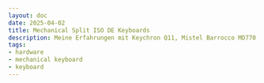 ```yaml
---
layout: doc
date: 2025-04-02
title: Mechanical Split ISO DE Keyboards
description: Meine Erfahrungen mit Keychron Q11, Mistel Barrocco MD770 und Keebio Quefrency
tags:
- hardware
- mechanical keyboard
- keyboard
---
```


<Title />

## Warum?

> Split Keyboard

Um meine Schultern und Handgelenke zu entlasten und zu schonen.

> ISO-DE Layout

Da ich ca. 50% meiner Zeit am (ISO-DE) Laptop arbeite, ist es mir wichtig, immer das gleiche Layout zu benutzen. Vielleicht schaffe ich es irgendwann auf ANSI+EURKEY umzusteigen.

> Mechanische Switches

Einfach weil ich sie mag.

> Sonstiges

Für mich ist es wichtig, dass ich HOME/END/PGUP/PGDOWN mit (LCTRL+)FN+Pfeiltasten nutzen kann.

## Mistel Barrocco MD770

Die [Mistel Barrocco MD770](https://mistelkeyboard.com/products/4832a37b2575928a59108e0091a39112) war meine erste mechanische Split-Tastatur. Ich habe sie damals ohne nachzudenken mit roten Switches bei Geekboards gekauft. 

Man kann die Tastatur ausschließlich direkt am Gerät selbst konfigurieren, es gab jedoch ein paar Einschränkungen die ich nur mit AHK (unter Windows) lösen konnte. 

Alles in allem eine gute Tastatur, bis auf die Tatsache, dass das Preis-Leistungs-Verhältnis nicht stimmt: Für ~200€ bekommt man eine Tastatur _ohne_ Hot-Swap und ohne Custom Firmware Support.

- Pro: Relativ günstig und in Deutschland erhältlich
- Pro: Customizing komplett ohne Software
- Neutral: Kein Hot-Swap
- Kontra: Kein QMK/VIA

## Keychron Q11 ISO

Obwohl ich mit der Mistel zufrieden war, hat es mich genervt, dass das Customizing teilweise im OS stattfinden (AHK/xmodmap etc) muss und damit nicht besonders portabel war.

Die [Keychron Q11](https://www.keychron.com/products/keychron-q11-qmk-custom-mechanical-keyboard-iso-layout-collection?variant=40515419635801) sah nach einer perfekten Alternative aus: "K Pro Brown" Switches, hot-swap sockets und QMK/VIA. Ich habe sie für ~260€ bei Alternate gekauft, da ich keinen Stress mit Einfuhr/Rückgabe haben wollte.
Mittlerweile gibt es sie im Keychron Store für ~205€ inkl Versand und scheinbar aus einem EU-Warehouse, also vermutlich ohne Zoll. 

Ich war und bin _sehr_ zufrieden mit der Q11! Die Makro-Spalte auf der linken Seite war für mich sinnlos, aber ich konnte die Tasten dort mit gedruckten Switch Blockern entfernen.

Das _OSA_-Profil Keycap-Set fand ich nicht besonders angenehm oder schön, es hat mich aber nicht genug geärgert um es zu tauschen. Hier muss man berücksichtigen, dass man evtl noch ein _passendes_ Keycap-Set mit anderem Profil kaufen muss.

Mit den Knobs/Rotary Encoders bin ich nie wirklich warm geworden und habe sie kaum benutzt, habe also keine Meinung dazu.

Das Preis-Leistungs-Verhältnis ist im Vergleich zu den anderen beiden optimal. Man bekommt sehr gute Qualität und eine absolut alltagstaugliche Tastatur, die alle Wünsche übererfüllt!

- Pro: QMK/VIA
- Pro: Hot-Swap Switch Sockets
- Neutral: OSA Keycap Set
- Neutral: Knobs/Rotary Encoders
- Kontra: Schwer (~1,2kg)

## Keebio Quefrency rev. 6

Nachdem ich die Q11 circa 18 Monate benutzt habe, wollte ich eine neue Tastatur. Da ich nach wie vor ISO-DE Layout nutzen wollte, war die Auswahl recht überschaubar.

keebio bietet die 75% [Sinc](https://keeb.io/collections/sinc) an, die aus meiner Sicht aber keinen Vorteil gegenüber der Q11 bietet, außer dem etwas kleineren Formfaktor, da es keine Makro-Spalte gibt.

Gerade mit Hinblick auf das Gewicht habe ich mich für die 65% [Quefrency](https://keeb.io/collections/quefrency-split-staggered-65-keyboard) mit "Durock Shrimp (Silent Tactile T1)"-Switches _ohne_ Makro-Pad entschieden. 

Hier die PCB-Layout-Optionen, die ich gewählt habe (identisch zur Q11):

- Left Shift: 1.25u + 1u (ISO)
- Left Half Bottom Row: 4x1.25u/2.25u
- Backspace: 2u Backspace
- Enter Key: ISO Enter
- Right Shift: 1.75u Right Shift + 1u
- Right Half Bottom Row: 2.75u + 6x1u

Die fehlenden F-Tasten waren für mich kein Problem und ich mag die Tastatur sehr gerne. Die einzige echte Umgewöhnung stellt die ESC-Taste dar, die jetzt links neben der 1 ist. Um "^" und "°" zu tippen muss ich auf den 2. Layer wechseln und Escape drücken.

Ich habe mich für die Prebuilt Version entschieden, da ich keine Lust auf Löten hatte. 

Mit diversem Zubehör (Tenting, Switches, Case) sowie Versand und Zoll (und "Auslandseinsatzgebühr" meiner Kreditkarte) habe ich insgesamt ~320€ bezahlt - der Versand ab Bestellung hat 6 Tage gedauert (Di->Mo).

Ich schätze man kann die Tastatur als Kit (also nicht prebuilt) ohne Tenting und Case für circa 200€-250€ inkl. Versand und Zoll bekommen. Die Preise für die "sinc" sind sehr ähnlich.

> Beim Checkout nicht über die sehr hohen Versandkosten wundern - Zoll ist schon mit eingerechnet!

Dazu kamen bei mir noch Nyfter Pudding Keycaps (mit 1.25u, 1.75u, 2.25u und 2.75u Shift-Keys) für 40€. Keebio bietet scheinbar keine ISO(-DE) Keycaps an.

Das Case würde ich nicht nochmal kaufen, da es zu groß für die Quefrency ist und eine Hälfte immer auf den Tasten liegt!

- Pro: Diverse PCB-Layout-Optionen
- Pro: Leicht (~550g)
- Pro: QMK/VIA
- Pro: Hot-Swap Switch Sockets
- Pro: Sehr Kompakt
- Neutral: keine Funktionstasten
- Kontra: Preis (ca. 250€ - 360€ total)

## Tenting

Da Tenting nicht direkt ein Feature der o.g. Tastaturen ist, möchte ich es hier separat behandeln:

Für die Q11 habe ich mir dieses [Tenting Kit](https://www.printables.com/model/503976-keychron-q11-tenting-kit?lang=de) und diese [Wrist Rests](https://www.printables.com/model/549708-tented-wrist-rests?lang=de) mit einem Winkel von 10° gedruckt und war sehr zufrieden damit.
Diese Lösung ist natürlich starr und man muss sich vorher überlegen, welche Winkel man möchte.

Für die Quefrency habe ich mir das Magsafe Tenting kit von keebio mitbestellt: Die Halterung ist nicht schwer und groß genug, beim Tippen am äußeren Rand wackelt die Tastaturhälfte. Generell ist das Mag Safe Tenting der Quefrency in Ordnung aber nicht perfekt.

Es gibt bei Reddit diverse Ansätze zum Thema Mag Safe Tenting, die ich vielleicht noch erforschen werde. 

Bei der MD770 werden 4 kleine Gummifüße mitgeliefert, die entweder hinten oder an der inneren Kante beider Hälften in kleine Aufnahmen geschraubt werden können. Da das Kunststoff-Case der Tastatur eine relative grobe Textur und ein eingelassenes Typenschild hat, fällt Mag Safe Tenting vermutlich als Möglichkeit aus, es gibt jedoch verschiedene druckbare Lösungen.

## Keycaps / Spacebars

Bei den Keycaps muss darauf geachtet werden, dass es ISO-DE Keycaps sind _und_ dass es Shift-Keys in folgenden Größen gibt:

- 1.25u für links
- 1.75u für rechts

Man sollte außerdem darauf achten, dass alle Tasten der untersten Zeilen dabei sind, also STRG, ALT, FN, ALT GR, WIN(SUPER) - in ausreichender Menge und entsprechenden Größen: meistens 1.25u(links) und 1u(rechts).

Alle drei oben genannten Tastaturen benutzen links einen Spacebar mit 2.25u und rechts einen mit 2.75u. Beim Nyfter Pudding Set waren zwei Shift-Keys mit 2.25u und 2.75u dabei, die ich für die Quefrency verwenden konnte. 

Das Profil der Shift-Tasten, die eigentlich eine Zeile höher sitzen, entspricht nicht ganz denen der unteren Reihe, aber ich finde es nicht schlimm.

Es gibt auch 2.25u- 2.75u Spacebars zum Drucken und Sets mit exotischen Spacebar-Formaten auf Amazon und Aliexpress, allerdings passen diese häufig optisch nicht zu den anderen Tasten.

Alle drei Tastaturen haben South-Facing LEDs!

## Fazit

Wem Hot-Swap und Custom Firmware egal ist, kann mit einer Mistel Barocco MD770 nichts falsch machen, sofern man sie mit den richtigen Switches kauft. 

Für einen vergleichbaren Preis ist die Keychron Q11 ein wesentlich besseres Angebot, die ich jedem empfehlen kann, der eine Split-Tastatur mit ISO-DE Layout sucht, die alle Features hat, die eine Tastatur richtig gut machen! Meiner Meinung nach ist die Q11 der Sweet Spot was Preis-Leistung angeht.

Wem die Q11 zu groß ist, kann die Quefrency wählen, die allerdings vergleichsweise teuer ist sofern man nicht selber löten möchte. 

Evtl ist die Sinc eine gute Wahl wenn die Q11 zu schwer ist oder man auf Knobs und Makro-Spalte verzichten möchte.

Hinweis: Sinc und Quefrency können optional auch mit Knobs/Rotary Encoders bestellt werden.

## Andere Split ISO-DE Keyboards, die ich ausprobiert habe

> Spoiler: Sie sind alle nicht gut

### Kinesis Freestyle2 QWERTZ

- Pro: Gutes Tenting
- Neutral: mittelmäßig gute Switches
- Kontra: Keine Möglichkeit Keys zu remappen
- Kontra: Sinnlose Shortcuts Keys
- Kontra: bizarres symmetrisches Layout/Design

### Perixx PERIBOARD-624B

- Pro: Sehr günstig
- Pro: Gutes Tenting
- Neutral: wireless mit 2.4 GHz Dongle
- Kontra: irritierendes Layout/Design: Tasten unten schmaler als oben
- Kontra: keine Möglichkeit Keys zu remappen
- Kontra: AAA Batterien statt Akku

### R-Go Split

- Pro: Klein
- Kontra: wackelige Kabel
- Kontra: schlechter als jede Laptoptastatur